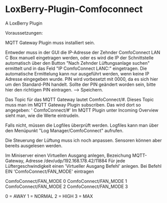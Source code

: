 # LoxBerry-Plugin-Comfoconnect
A LoxBerry Plugin


Voraussetzungen:

MQTT Gateway Plugin muss installiert sein.

Entweder muss in der GUI die IP-Adresse der Zehnder ComfoConnect LAN C Box manuell eingetragen werden, oder es wird die IP der Schnittstelle
automatisch über den Button "Nach Zehnder Lüftungsanlage suchen"  ermittelt und in das Feld "IP ComfoConnect LANC:" eingetragen. 
Die automatische Ermittelung kann nur ausgeführt werden, wenn keine IP Adresse eingegeben wurde.
PIN wird vorbesetzt mit 0000, da es sich hier um den Standard-PIN handelt. Sollte der PIN geändert worden sein, bitte hier den richtigen PIN eintragen.
--> Speichern.

Das Topic für das MQTT Gateway lautet ComfoConnect/#. Dieses Topic muss man im MQTT Gateway Plugin subscriben. Das wird dort so angegeben: ' ComfoConnect/#'
Im MQTT Plugin unter Incoming Overview sieht man, wie die Werte eintrudeln.

Falls nicht, müssen die Logfiles überprüft werden. Logfiles kann man über den Menüpunkt "Log Manager/ComfoConnect" aufrufen. 

Die Steuerung der Lüftung muss ich noch anpassen. Sensoren können aber bereits ausgelesen werden.

Im Miniserver einen Virtuellen Ausgang anlegen, Bezeichung MQTT-Gateway, Adresse /dev/udp/192.168.178.42/11884
Für jede Lüftergeschwindigkeit einen 'Virtueller Ausgang Befehl' anlegen. Bei Befehl EIN 'ComfoConnect/FAN_MODE' eintragen

ComfoConnect/FAN_MODE 0
ComfoConnect/FAN_MODE 1
ComfoConnect/FAN_MODE 2
ComfoConnect/FAN_MODE 3

0 = AWAY
1 = NORMAL
2 = HIGH
3 = MAX
